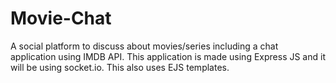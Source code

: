 # Movie-Chat

A social platform to discuss about movies/series including a chat application using IMDB API.
This application is made using Express JS and it will be using socket.io.
This also uses EJS templates.
